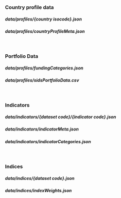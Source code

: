 <h3> Country profile data</h3>

  <h5> data/profiles/{country isocode}.json</h5>
  <h5> data/profiles/countryProfileMeta.json</h5>

<br>

  <h3> Portfolio Data</h3>

<h5>data/profiles/fundingCategories.json</h5>
<h5>data/profiles/sidsPortfolioData.csv</h5>

<br>

<h3>Indicators</h3>

<h5>data/indicators/{dataset code}/{indicator code}.json</h5>
<h5>data/indicators/indicatorMeta.json</h5>
<h5>data/indicators/indicatorCategories.json</h5>

<br>

<h3>Indices</h3>
<h5>data/indices/{dataset code}.json</h5>
<h5>data/indices/indexWeights.json</h5>


